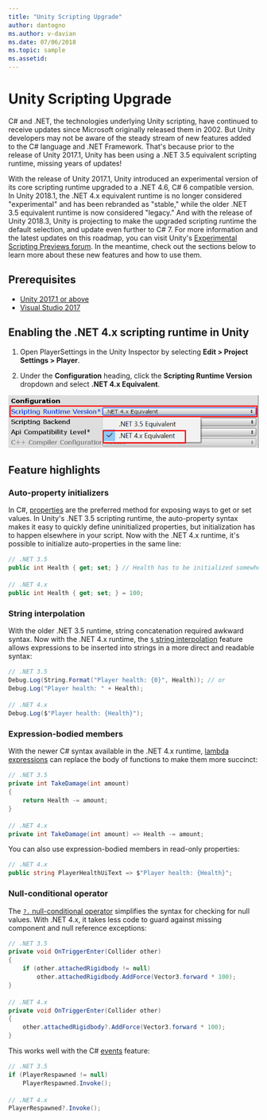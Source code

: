 ```yaml
---
title: "Unity Scripting Upgrade"
author: dantogno
ms.author: v-davian
ms.date: 07/06/2018
ms.topic: sample
ms.assetid:
---
```

# Unity Scripting Upgrade

C# and .NET, the technologies underlying Unity scripting, have continued to receive updates since Microsoft originally released them in 2002. But Unity developers may not be aware of the steady stream of new features added to the C# language and .NET Framework. That's because prior to the release of Unity 2017.1, Unity has been using a .NET 3.5 equivalent scripting runtime, missing years of updates!

With the release of Unity 2017.1, Unity introduced an experimental version of its core scripting runtime upgraded to a .NET 4.6, C# 6 compatible version. In Unity 2018.1, the .NET 4.x equivalent runtime is no longer considered "experimental" and has been rebranded as "stable," while the older .NET 3.5 equivalent runtime is now considered "legacy." And with the release of Unity 2018.3, Unity is projecting to make the upgraded scripting runtime the default selection, and update even further to C# 7. For more information and the latest updates on this roadmap, you can visit Unity's [Experimental Scripting Previews forum](https://forum.unity.com/forums/experimental-scripting-previews.107/). In the meantime, check out the sections below to learn more about these new features and how to use them.

## Prerequisites

* [Unity 2017.1 or above](https://unity3d.com/)
* [Visual Studio 2017](https://visualstudio.microsoft.com/downloads/)

## Enabling the .NET 4.x scripting runtime in Unity

1. Open PlayerSettings in the Unity Inspector by selecting **Edit > Project Settings > Player**.

1. Under the **Configuration** heading, click the **Scripting Runtime Version** dropdown and select **.NET 4.x Equivalent**.

![Select .NET 4.x equivalent](media/vstu_scripting-runtime-version.png)

## Feature highlights

### Auto-property initializers

In C#, [properties](https://unity3d.com/learn/tutorials/topics/scripting/properties) are the preferred method for exposing ways to get or set values. In Unity's .NET 3.5 scripting runtime, the auto-property syntax makes it easy to quickly define uninitialized properties, but initialization has to happen elsewhere in your script. Now with the .NET 4.x runtime, it's possible to initialize auto-properties in the same line:

```csharp
// .NET 3.5
public int Health { get; set; } // Health has to be initialized somewhere else, like Start()

// .NET 4.x
public int Health { get; set; } = 100;
```

### String interpolation

With the older .NET 3.5 runtime, string concatenation required awkward syntax. Now with the .NET 4.x runtime, the [`$` string interpolation](https://docs.microsoft.com/en-us/dotnet/csharp/language-reference/tokens/interpolated) feature allows expressions to be inserted into strings in a more direct and readable syntax:

```csharp
// .NET 3.5
Debug.Log(String.Format("Player health: {0}", Health)); // or
Debug.Log("Player health: " + Health);

// .NET 4.x
Debug.Log($"Player health: {Health}");
```

### Expression-bodied members

With the newer C# syntax available in the .NET 4.x runtime, [lambda expressions](https://docs.microsoft.com/en-us/dotnet/csharp/programming-guide/statements-expressions-operators/lambda-expressions) can replace the body of functions to make them more succinct:

```csharp
// .NET 3.5
private int TakeDamage(int amount)
{
    return Health -= amount;
}

// .NET 4.x
private int TakeDamage(int amount) => Health -= amount;
```

You can also use expression-bodied members in read-only properties:

```csharp
// .NET 4.x
public string PlayerHealthUiText => $"Player health: {Health}";
```

### Null-conditional operator

The [`?.` null-conditional operator](https://docs.microsoft.com/en-us/dotnet/csharp/language-reference/operators/null-conditional-operators) simplifies the syntax for checking for null values. With .NET 4.x, it takes less code to guard against missing component and null reference exceptions:

```csharp
// .NET 3.5
private void OnTriggerEnter(Collider other)
{
    if (other.attachedRigidbody != null)
        other.attachedRigidbody.AddForce(Vector3.forward * 100);
}

// .NET 4.x
private void OnTriggerEnter(Collider other)
{
    other.attachedRigidbody?.AddForce(Vector3.forward * 100);
}
```

This works well with the C# [events](https://docs.microsoft.com/en-us/dotnet/csharp/programming-guide/events/) feature:

```csharp
// .NET 3.5
if (PlayerRespawned != null)
    PlayerRespawned.Invoke();

// .NET 4.x
PlayerRespawned?.Invoke();
```